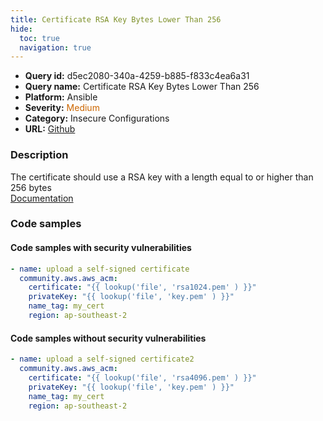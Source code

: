 ```yaml
---
title: Certificate RSA Key Bytes Lower Than 256
hide:
  toc: true
  navigation: true
---
```


<style>
  .highlight .hll {
    background-color: #ff171742;
  }
  .md-content {
    max-width: 1100px;
    margin: 0 auto;
  }
</style>

-   **Query id:** d5ec2080-340a-4259-b885-f833c4ea6a31
-   **Query name:** Certificate RSA Key Bytes Lower Than 256
-   **Platform:** Ansible
-   **Severity:** <span style="color:#C60">Medium</span>
-   **Category:** Insecure Configurations
-   **URL:** [Github](https://github.com/Checkmarx/kics/tree/master/assets/queries/ansible/aws/certificate_rsa_key_bytes_lower_than_256)

### Description
The certificate should use a RSA key with a length equal to or higher than 256 bytes<br>
[Documentation](https://docs.ansible.com/ansible/2.10/collections/community/aws/aws_acm_module.html)

### Code samples
#### Code samples with security vulnerabilities
```yaml title="Positive test num. 1 - yaml file" hl_lines="3"
- name: upload a self-signed certificate
  community.aws.aws_acm:
    certificate: "{{ lookup('file', 'rsa1024.pem' ) }}"
    privateKey: "{{ lookup('file', 'key.pem' ) }}"
    name_tag: my_cert
    region: ap-southeast-2

```


#### Code samples without security vulnerabilities
```yaml title="Negative test num. 1 - yaml file"
- name: upload a self-signed certificate2
  community.aws.aws_acm:
    certificate: "{{ lookup('file', 'rsa4096.pem' ) }}"
    privateKey: "{{ lookup('file', 'key.pem' ) }}"
    name_tag: my_cert
    region: ap-southeast-2

```
